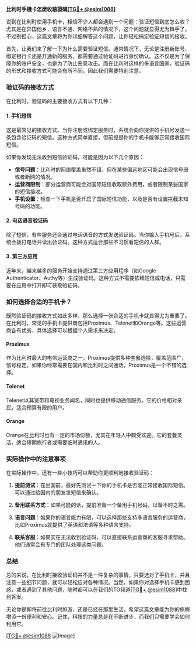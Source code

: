 **比利时手機卡怎麽收驗證碼[[TG💪+ @esim1088](https://t.me/s/esim1088)]**

说到在比利时使用手机卡，相信不少人都会遇到一个问题：验证短信到底怎么收？尤其是在异国他乡，语言不通、网络不熟的情况下，这个问题就显得尤为棘手了。不过别担心，这篇文章将为你详细解答这个问题，让你轻松搞定验证短信的接收。

首先，让我们来了解一下为什么需要验证短信。通常情况下，无论是注册新账号、绑定银行卡还是开通新的服务，都需要通过验证码进行身份确认。这不仅是为了保障你的账户安全，也是为了防止恶意攻击。而在比利时这样的多语言国家，验证码的形式和接收方式可能会有所不同，因此我们需要特别注意。

### 验证码的接收方式

在比利时，验证码的主要接收方式有以下几种：

#### 1. 手机短信
这是最常见的接收方式。当你注册或绑定服务时，系统会向你提供的手机号发送一条包含验证码的短信。这种方式简单直接，但前提是你的手机卡能够正常接收国际短信。

如果你发现无法收到短信验证码，可能是因为以下几个原因：
- **信号问题**：比利时的网络覆盖虽然不错，但在某些偏远地区可能会出现信号弱或者断网的情况。
- **运营商限制**：部分运营商可能会对国际短信收取额外费用，或者限制某些国家的短信接收。
- **手机设置**：检查一下手机是否开启了国际短信功能，以及是否有设置拦截未知号码的功能。

#### 2. 电话语音验证码
除了短信，有些服务还会通过电话语音的方式发送验证码。当你输入手机号后，系统会拨打电话并读出验证码。这种方式适合那些不习惯看短信的人群。

#### 3. 第三方应用
近年来，越来越多的服务开始支持通过第三方应用程序（如Google Authenticator、Authy等）生成验证码。这种方式不需要依赖短信或电话，只需要在应用中打开即可获取验证码。

### 如何选择合适的手机卡？

既然验证码的接收方式如此多样，那么选择一张合适的手机卡就显得尤为重要了。在比利时，常见的手机卡提供商包括Proximus、Telenet和Orange等。这些运营商各有优劣，具体选择可以根据个人需求来决定。

#### Proximus
作为比利时最大的电信运营商之一，Proximus提供多种套餐选择，覆盖范围广，信号稳定。如果你经常需要在国内和比利时之间通话，Proximus是一个不错的选择。

#### Telenet
Telenet以其宽带和电视业务闻名，同时也提供移动通信服务。它的价格相对亲民，适合预算有限的用户。

#### Orange
Orange在比利时也有一定的市场份额，尤其在年轻人中颇受欢迎。它的套餐灵活，适合短期旅行者或需要临时通讯的人。

### 实际操作中的注意事项

在实际操作中，还有一些小技巧可以帮助你更顺利地接收验证码：

1. **提前测试**：在出国前，最好先测试一下你的手机卡是否能正常接收国际短信。可以通过给国内的朋友发短信来确认。
   
2. **备用联系方式**：如果可能的话，提前准备一个备用手机号码，以备不时之需。

3. **语言问题**：如果你的语言能力有限，可以选择那些支持多语言服务的运营商，比如Proximus就提供了英语和法语等多种语言支持。

4. **联系客服**：如果实在无法收到验证码，可以直接联系运营商的客服寻求帮助。他们通常会有专门的团队处理这类问题。

### 总结

总的来说，在比利时接收验证码并不是一件复杂的事情，只要选对了手机卡，并且注意一些细节问题，就可以轻松应对各种情况。当然，如果你对选择手机卡感到困惑，或者遇到了其他问题，随时都可以在我们的TG频道[[TG💪+ @esim1088](https://t.me/s/esim1088)]中找到答案。

无论你是即将前往比利时旅游，还是已经在那里生活，希望这篇文章能为你的旅程增添一份便利和安心。记住，科技的力量总是在不断进步，而我们只需要学会如何利用它。

[[TG💪+ @esim1088](https://t.me/s/esim1088) ![Image](https://i.postimg.cc/4NQfJmqS/Snipaste-2025-05-13-00-14-12.png)]
